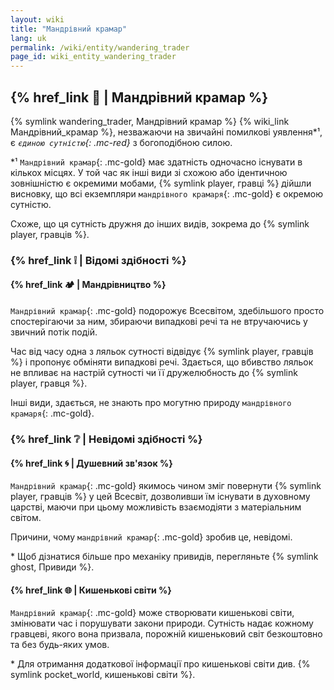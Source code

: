 ```yaml
---
layout: wiki
title: "Мандрівний крамар"
lang: uk
permalink: /wiki/entity/wandering_trader
page_id: wiki_entity_wandering_trader
---
```


## {% href_link 🔗 | Мандрівний крамар %}
{% symlink wandering_trader, Мандрівний крамар %} {% wiki_link Мандрівний_крамар %}, незважаючи на звичайні помилкові уявлення*¹, є _`єдиною сутністю`{: .mc-red}_ з богоподібною силою.

\*¹ `Мандрівний крамар`{: .mc-gold} має здатність одночасно існувати в кількох місцях. У той час як інші види зі схожою або ідентичною зовнішністю є окремими мобами, {% symlink player, гравці %} дійшли висновку, що всі екземпляри `мандрівного крамаря`{: .mc-gold} є окремою сутністю.

Схоже, що ця сутність дружня до інших видів, зокрема до {% symlink player, гравців %}.



### {% href_link ❕ | Відомі здібності %}
#### {% href_link 🏕️ | Мандрівництво %}
`Мандрівний крамар`{: .mc-gold} подорожує Всесвітом, здебільшого просто спостерігаючи за ним, збираючи випадкові речі та не втручаючись у звичний потік подій.

Час від часу одна з ляльок сутності відвідує {% symlink player, гравців %} і пропонує обміняти випадкові речі. Здається, що вбивство ляльок не впливає на настрій сутності чи її дружелюбность до {% symlink player, гравця %}.

Інші види, здається, не знають про могутню природу `мандрівного крамаря`{: .mc-gold}.



### {% href_link ❔ | Невідомі здібності %}
#### {% href_link 🌀 | Душевний зв'язок %}
`Мандрівний крамар`{: .mc-gold} якимось чином зміг повернути {% symlink player, гравців %} у цей Всесвіт, дозволивши їм існувати в духовному царстві, маючи при цьому можливість взаємодіяти з матеріальним світом.

Причини, чому `мандрівний крамар`{: .mc-gold} зробив це, невідомі.

\* Щоб дізнатися більше про механіку привидів, перегляньте {% symlink ghost, Привиди %}.

#### {% href_link 🌐 | Кишенькові світи %}
`Мандрівний крамар`{: .mc-gold} може створювати кишенькові світи, змінювати час і порушувати закони природи. Сутність надає кожному гравцеві, якого вона призвала, порожній кишеньковий світ безкоштовно та без будь-яких умов.

\* Для отримання додаткової інформації про кишенькові світи див. {% symlink pocket_world, кишенькові світи %}.
